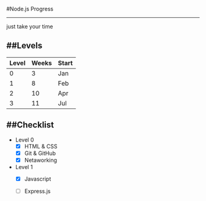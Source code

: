 #Node.js Progress
***
just take your time 

##Levels
---
|Level | Weeks | Start |
|----------|----------|----------|
| 0| 3 | Jan |
| 1 | 8 | Feb |
| 2| 10 | Apr |
| 3 | 11 | Jul |

##Checklist
---
- Level 0
   - [x] HTML & CSS
   - [x] Git & GitHub
   - [x] Netaworking
- Level 1
   - [x] Javascript 
   -  [ ] Express.js
  

<!--
- [x] Task 1
  - Bullet 1
  - Bullet 2
- [x] Task 2
  - Bullet A
  - Bullet B
- [ ] Task 3
  - Bullet i
  - Bullet ii 
  -->

